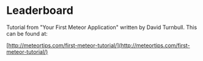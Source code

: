 Leaderboard 
===========

Tutorial from "Your First Meteor Application" written by David Turnbull.  This can be found at:

[http://meteortips.com/first-meteor-tutorial/](http://meteortips.com/first-meteor-tutorial/)